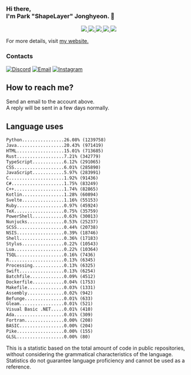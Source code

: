 ### Hi there, <br>I'm Park "ShapeLayer" Jonghyeon. 👋
<p align="center">
    <a href="#" aria-label="Github">
        <img src="https://img.shields.io/badge/since-2015-black?logo=github&logoColor=white">
    </a>
    <a href="https://jonghyeon.me" aria-label="notion">
        <img src="https://img.shields.io/badge/meet%20at%20jonghyeon.me!-white">
    </a>
    <a href="https://blog.jonghyeon.me" aria-label="velog.io">
        <img src="https://img.shields.io/badge/blog-blog.jonghyeon.me-20C997">
    </a>
    <a href="https://www.credly.com/users/jonghyeon/" aria-label="credly">
        <img src="https://img.shields.io/badge/credly-jonghyeon-FF6B00?logo=credly&logoColor=white">
    </a>
    <a href="https://solved.ac/profile/belline0124" aria-label="solved.ac">
        <img src="https://mazassumnida.wtf/api/mini/generate_badge?boj=belline0124">
    </a>
</p>

For more details, visit [my website.](https://jonghyeon.me)

### Contacts
 [![Discord](https://img.shields.io/badge/Discord-shapelayer-7289DA?logo=discord&logoColor=white)](#)
 [![Email](https://img.shields.io/badge/Email-me@jonghyeon.me-EA4335?logo=gmail&logoColor=white)](mailto:me@jonghyeon.me)
 [![Instagram](https://img.shields.io/badge/Instagram-@__jong.hyeon__-DB2973?logo=instagram&logoColor=white)](https://www.instagram.com/__jong.hyeon__)

## How to reach me?
Send an email to the account above.  
A reply will be sent in a few days normally.

## Language uses
```txt
Python................26.08% (1239758)
Java..................20.43% (971419)
HTML..................15.01% (713685)
Rust..................7.21% (342779)
TypeScript............6.12% (291065)
CSS...................6.01% (285890)
JavaScript............5.97% (283991)
C.....................1.92% (91436)
C#....................1.75% (83249)
C++...................1.74% (82865)
Kotlin................1.28% (60894)
Svelte................1.16% (55153)
Ruby..................0.97% (45924)
TeX...................0.75% (35759)
PowerShell............0.63% (30013)
Nunjucks..............0.53% (25237)
SCSS..................0.44% (20738)
NSIS..................0.39% (18746)
Shell.................0.36% (17183)
Stylus................0.22% (10543)
Lua...................0.22% (10364)
TSQL..................0.16% (7436)
R.....................0.13% (6345)
Processing............0.13% (6325)
Swift.................0.13% (6254)
Batchfile.............0.09% (4512)
Dockerfile............0.04% (1753)
Makefile..............0.03% (1331)
Assembly..............0.02% (942)
Befunge...............0.01% (633)
Gleam.................0.01% (521)
Visual Basic .NET.....0.01% (410)
Ada...................0.01% (309)
Fortran...............0.00% (208)
BASIC.................0.00% (204)
Pike..................0.00% (155)
GLSL..................0.00% (80)

```

This is a statistic based on the total amount of code in public repositories, without considering the grammatical characteristics of the language.  
Statistics do not guarantee language proficiency and cannot be used as a reference.
